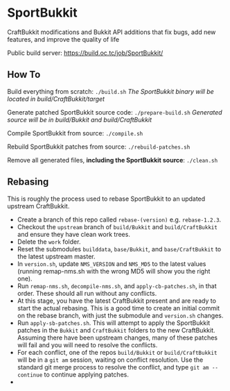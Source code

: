 SportBukkit
===========

CraftBukkit modifications and Bukkit API additions that fix bugs, add new features, and improve the quality of life

Public build server: https://build.oc.tc/job/SportBukkit/

How To
------

Build everything from scratch: `./build.sh`
*The SportBukkit binary will be located in build/CraftBukkit/target*

Generate patched SportBukkit source code: `./prepare-build.sh`
*Generated source will be in build/Bukkit and build/CraftBukkit*

Compile SportBukkit from source: `./compile.sh`

Rebuild SportBukkit patches from source: `./rebuild-patches.sh`

Remove all generated files, **including the SportBukkit source**: `./clean.sh`


Rebasing
--------

This is roughly the process used to rebase SportBukkit to an updated upstream CraftBukkit.

* Create a branch of this repo called `rebase-(version)` e.g. `rebase-1.2.3`.
* Checkout the `upstream` branch of `build/Bukkit` and `build/CraftBukkit` and ensure they have clean work trees.
* Delete the `work` folder.
* Reset the submodules `builddata`, `base/Bukkit`, and `base/CraftBukkit` to the latest upstream master.
* In `version.sh`, update `NMS_VERSION` and `NMS_MD5` to the latest values (running remap-nms.sh with the wrong MD5 will show you the right one).
* Run `remap-nms.sh`, `decompile-nms.sh`, and `apply-cb-patches.sh`, in that order. These should all run without any conflicts.
* At this stage, you have the latest CraftBukkit present and are ready to start the actual rebasing.
  This is a good time to create an initial commit on the rebase branch, with just the submodule and `version.sh` changes.
* Run `apply-sb-patches.sh`. This will attempt to apply the SportBukkit patches in the `Bukkit` and `CraftBukkit` folders to the new CraftBukkit.
  Assuming there have been upstream changes, many of these patches will fail and you will need to resolve the conflicts.
* For each conflict, one of the repos `build/Bukkit` or `build/CraftBukkit` will be in a `git am` session, waiting on conflict resolution.
  Use the standard git merge process to resolve the conflict, and type `git am --continue` to continue applying patches.
* 
